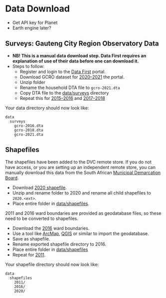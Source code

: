 # Data Download
- Get API key for Planet
- Earth engine later?

## Surveys: Gauteng City Region Observatory Data
- **NB! This is a manual data download step. Data First requires an explanation of use of their data before one can download it.**
- Steps to follow:
  - Register and login to the [Data First](https://www.datafirst.uct.ac.za/dataportal/index.php/auth/register) portal.
  - Download GCRO dataset for [2020–2021](https://www.datafirst.uct.ac.za/dataportal/index.php/catalog/874) the portal.
  - Unzip folder
  - Rename the household DTA file to `gcro-2021.dta`
  - Copy DTA file to the [data/surveys](/data/surveys) directory
  - Repeat this for [2015–2016](https://www.datafirst.uct.ac.za/dataportal/index.php/catalog/595) and [2017–2018](https://www.datafirst.uct.ac.za/dataportal/index.php/catalog/766)

Your data directory should now look like:
```
data
  surveys
    gcro-2016.dta
    gcro-2018.dta
    gcro-2021.dta
```

## Shapefiles
The shapefiles have been added to the DVC remote store. If you do not have access, or you are setting up an independent remote store, you can manually download this data from the South African [Municipal Demarcation Board](https://www.demarcation.org.za/).
* Download [2020 shapefile](https://www.arcgis.com/sharing/rest/content/items/e0223a825ea2481fa72220ad3204276b/data).
* Unzip and rename folder to 2020 and rename all child shapefiles to `2020.<ext>`.
* Place entire folder in [data/shapefiles](/data/shapefiles).

2011 and 2016 ward boundaries are provided as geodatabase files, so these need to be converted to shapefiles.
* Download the [2016](https://www.arcgis.com/sharing/rest/content/items/cfddb54aab5f4d62b2144d80d49b3fdb/data) ward boundaries.
* Use a tool like [ArcMap](https://desktop.arcgis.com/en/arcmap/latest/extensions/production-mapping/converting-a-geodatabase-to-shapefiles.htm), [QGIS](https://gis.stackexchange.com/questions/108006/converting-data-from-gdb-into-shapefile-without-arcmap) or similar to import the geodatabase.
* Save as shapefile.
* Rename exported shapefile directory to 2016.
* Place entire folder in [data/shapefiles](/data/shapefiles)
* Repeat for [2011](https://www.arcgis.com/sharing/rest/content/items/12d2deb98816451ab7c4dc09cdfeee6b/data).

Your shapefile directory should now look like:
```
data
  shapefiles
    2011/
    2016/
    2020/
```
